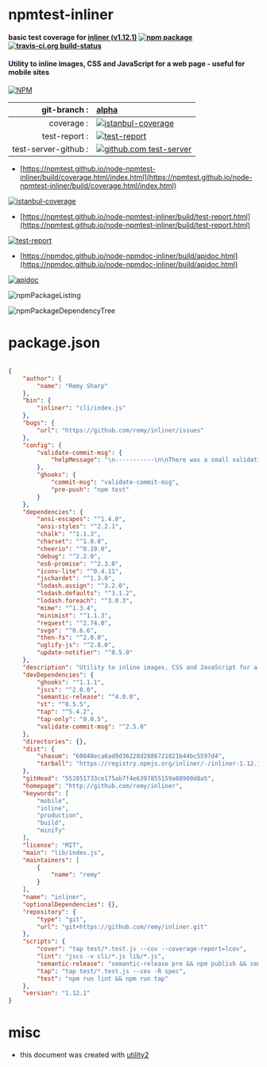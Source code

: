 # npmtest-inliner

#### basic test coverage for  [inliner (v1.12.1)](http://github.com/remy/inliner)  [![npm package](https://img.shields.io/npm/v/npmtest-inliner.svg?style=flat-square)](https://www.npmjs.org/package/npmtest-inliner) [![travis-ci.org build-status](https://api.travis-ci.org/npmtest/node-npmtest-inliner.svg)](https://travis-ci.org/npmtest/node-npmtest-inliner)

#### Utility to inline images, CSS and JavaScript for a web page - useful for mobile sites

[![NPM](https://nodei.co/npm/inliner.png?downloads=true&downloadRank=true&stars=true)](https://www.npmjs.com/package/inliner)

| git-branch : | [alpha](https://github.com/npmtest/node-npmtest-inliner/tree/alpha)|
|--:|:--|
| coverage : | [![istanbul-coverage](https://npmtest.github.io/node-npmtest-inliner/build/coverage.badge.svg)](https://npmtest.github.io/node-npmtest-inliner/build/coverage.html/index.html)|
| test-report : | [![test-report](https://npmtest.github.io/node-npmtest-inliner/build/test-report.badge.svg)](https://npmtest.github.io/node-npmtest-inliner/build/test-report.html)|
| test-server-github : | [![github.com test-server](https://npmtest.github.io/node-npmtest-inliner/GitHub-Mark-32px.png)](https://npmtest.github.io/node-npmtest-inliner/build/app/index.html) | | build-artifacts : | [![build-artifacts](https://npmtest.github.io/node-npmtest-inliner/glyphicons_144_folder_open.png)](https://github.com/npmtest/node-npmtest-inliner/tree/gh-pages/build)|

- [https://npmtest.github.io/node-npmtest-inliner/build/coverage.html/index.html](https://npmtest.github.io/node-npmtest-inliner/build/coverage.html/index.html)

[![istanbul-coverage](https://npmtest.github.io/node-npmtest-inliner/build/screenCapture.buildCi.browser.%252Ftmp%252Fbuild%252Fcoverage.lib.html.png)](https://npmtest.github.io/node-npmtest-inliner/build/coverage.html/index.html)

- [https://npmtest.github.io/node-npmtest-inliner/build/test-report.html](https://npmtest.github.io/node-npmtest-inliner/build/test-report.html)

[![test-report](https://npmtest.github.io/node-npmtest-inliner/build/screenCapture.buildCi.browser.%252Ftmp%252Fbuild%252Ftest-report.html.png)](https://npmtest.github.io/node-npmtest-inliner/build/test-report.html)

- [https://npmdoc.github.io/node-npmdoc-inliner/build/apidoc.html](https://npmdoc.github.io/node-npmdoc-inliner/build/apidoc.html)

[![apidoc](https://npmdoc.github.io/node-npmdoc-inliner/build/screenCapture.buildCi.browser.%252Ftmp%252Fbuild%252Fapidoc.html.png)](https://npmdoc.github.io/node-npmdoc-inliner/build/apidoc.html)

![npmPackageListing](https://npmtest.github.io/node-npmtest-inliner/build/screenCapture.npmPackageListing.svg)

![npmPackageDependencyTree](https://npmtest.github.io/node-npmtest-inliner/build/screenCapture.npmPackageDependencyTree.svg)



# package.json

```json

{
    "author": {
        "name": "Remy Sharp"
    },
    "bin": {
        "inliner": "cli/index.js"
    },
    "bugs": {
        "url": "https://github.com/remy/inliner/issues"
    },
    "config": {
        "validate-commit-msg": {
            "helpMessage": "\n-----------\n\nThere was a small validation problem with your commit message:\n\n> %s\n\nIt's not a huge problem, but a valid commit message will ensure\nwhether your commit triggers a release or not (and sometimes the\ncommit won't need to trigger a release). If you really need to, you\ncan skip the validation using 'git commit --no-verify'.\n\nIf your commit is a fix, it might want to be:\n\n> fix: storage bug\n\nOr a feature:\n\n> feat: added new storage process\n\nThere's also 'docs', 'test' and 'chore' and a few more. To read\nhow the commit message should be formatted, please see this short\npost: https://git.io/vVCIR\n"
        },
        "ghooks": {
            "commit-msg": "validate-commit-msg",
            "pre-push": "npm test"
        }
    },
    "dependencies": {
        "ansi-escapes": "^1.4.0",
        "ansi-styles": "^2.2.1",
        "chalk": "^1.1.3",
        "charset": "^1.0.0",
        "cheerio": "^0.19.0",
        "debug": "^2.2.0",
        "es6-promise": "^2.3.0",
        "iconv-lite": "^0.4.11",
        "jschardet": "^1.3.0",
        "lodash.assign": "^3.2.0",
        "lodash.defaults": "^3.1.2",
        "lodash.foreach": "^3.0.3",
        "mime": "^1.3.4",
        "minimist": "^1.1.3",
        "request": "^2.74.0",
        "svgo": "^0.6.6",
        "then-fs": "^2.0.0",
        "uglify-js": "^2.8.0",
        "update-notifier": "^0.5.0"
    },
    "description": "Utility to inline images, CSS and JavaScript for a web page - useful for mobile sites",
    "devDependencies": {
        "ghooks": "^1.1.1",
        "jscs": "^2.0.0",
        "semantic-release": "^4.0.0",
        "st": "^0.5.5",
        "tap": "^5.4.2",
        "tap-only": "0.0.5",
        "validate-commit-msg": "^2.5.0"
    },
    "directories": {},
    "dist": {
        "shasum": "60848eca6ad9d36228d2886721821b44bc5597d4",
        "tarball": "https://registry.npmjs.org/inliner/-/inliner-1.12.1.tgz"
    },
    "gitHead": "552851733ce175ab7f4e6397855159a08900d8a5",
    "homepage": "http://github.com/remy/inliner",
    "keywords": [
        "mobile",
        "inline",
        "production",
        "build",
        "minify"
    ],
    "license": "MIT",
    "main": "lib/index.js",
    "maintainers": [
        {
            "name": "remy"
        }
    ],
    "name": "inliner",
    "optionalDependencies": {},
    "repository": {
        "type": "git",
        "url": "git+https://github.com/remy/inliner.git"
    },
    "scripts": {
        "cover": "tap test/*.test.js --cov --coverage-report=lcov",
        "lint": "jscs -v cli/*.js lib/*.js",
        "semantic-release": "semantic-release pre && npm publish && semantic-release post",
        "tap": "tap test/*.test.js --cov -R spec",
        "test": "npm run lint && npm run tap"
    },
    "version": "1.12.1"
}
```



# misc
- this document was created with [utility2](https://github.com/kaizhu256/node-utility2)
